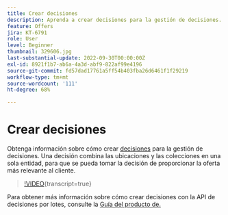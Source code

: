 ```yaml
---
title: Crear decisiones
description: Aprenda a crear decisiones para la gestión de decisiones. Una decisión combina las ubicaciones y las colecciones en una sola entidad, para que se pueda tomar la decisión de proporcionar la oferta más relevante al cliente.
feature: Offers
jira: KT-6791
role: User
level: Beginner
thumbnail: 329606.jpg
last-substantial-update: 2022-09-30T00:00:00Z
exl-id: 8921f1b7-ab6a-4a3d-abf9-822af99e4196
source-git-commit: fd57dad17761a5ff54b403fba26d6461f1f29219
workflow-type: tm+mt
source-wordcount: '111'
ht-degree: 68%

---
```


# Crear decisiones

Obtenga información sobre cómo crear [decisiones](https://experienceleague.adobe.com/docs/journey-optimizer/using/offer-decisioning/create-manage-activities/create-offer-activities.html) para la gestión de decisiones. Una decisión combina las ubicaciones y las colecciones en una sola entidad, para que se pueda tomar la decisión de proporcionar la oferta más relevante al cliente.

>[!VIDEO](https://video.tv.adobe.com/v/329606?quality=12&learn=on){transcript=true}

Para obtener más información sobre cómo crear decisiones con la API de decisiones por lotes, consulte la [Guía del producto de.](https://experienceleague.adobe.com/docs/journey-optimizer/using/offer-decisioning/api-reference/offer-delivery-api/batch-decisioning-api.html)
